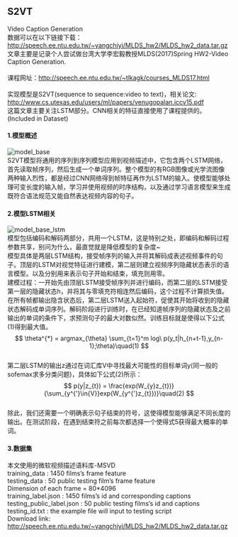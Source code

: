 ## S2VT
Video Caption Generation<br>
数据可以在以下链接下载：<br>
http://speech.ee.ntu.edu.tw/~yangchiyi/MLDS_hw2/MLDS_hw2_data.tar.gz<br>
文章主要是记录个人尝试做台湾大学李宏毅教授MLDS(2017)Spring HW2-Video Caption Generation.<br>  
课程网址：<http://speech.ee.ntu.edu.tw/~tlkagk/courses_MLDS17.html><br>  
实现模型是S2VT(sequence to sequence:video to text)，相关论文: <br> 
<http://www.cs.utexas.edu/users/ml/papers/venugopalan.iccv15.pdf> <br> 
这篇文章主要关注LSTM部分。CNN相关的特征直接使用了课程提供的。(Included in Dataset)  <br>

#### 1.模型概述
![model_base](s2vt/QQ20190202-221705@2x.png)  
S2VT模型将通用的序列到序列模型应用到视频描述中，它包含两个LSTM网络，首先读取帧序列，然后生成一个单词序列。整个模型的有RGB图像或光学流图像两种输入烈性，都是经过CNN网络得到帧特征再作为LSTM的输入。使模型能够处理可变长度的输入帧，学习并使用视频的时序结构，以及通过学习语言模型来生成既符合语法规范又能自然表达视频内容的句子。<br>  
#### 2.模型LSTM相关  
![model_base_lstm](s2vt/QQ20190203-223513@2x.png)  
模型包括编码和解码两部分，共用一个LSTM，这是特别之处，即编码和解码过程参数共享，别问为什么，最直觉就是降低模型的复杂度~  <br>
模型具体是两层LSTM结构，接受帧序列的输入并将其解码成表述视频事件的句子。顶层的LSTM对视觉特征进行建模，第二层则建立视频序列隐藏状态表示的语言模型。<BOS>以及<EOS>分别用来表示句子开始和结束，<pad>填充则用零。  <br>
建模过程：一开始先由顶层LSTM接受帧序列并进行编码，而第二层的LSTM接受第一层的隐藏状态h，并将其与零填充符相连然后编码，这个过程不计算损失值。在所有帧都输出隐含状态后，第二层LSTM送入起始符<BOS>，促使其开始将收到的隐藏状态解码成单词序列。解码阶段进行训练时，在已经知道帧序列的隐藏状态及之前输出的单词的条件下，求预测句子的最大对数似然。训练目标就是使得以下公式(1)得到最大值。<br>
$$
\theta^{*} = argmax_{\theta} \sum_{t=1}^m log\ p(y_t|h_{n+t-1},y_{n-1};\theta)\quad(1)
$$  
第二层LSTM的输出z通过在词汇库V中寻找最大可能性的目标单词y(同一般的sofemax求多分类问题)，具体如下公式(2)所示： <br> 
$$
p(y|z_{t}) = \frac{exp(W_{y}z_{t})}{\sum_{y^{'}\in{V}}exp(W_{y^{'}z_{t}})}\quad(2)
$$  
除此，我们还需要一个明确表示句子结束的符号<EOS>，这使得模型能够满足不同长度的输出。在测试阶段，在遇到结束符之前每次都选择一个使得式5获得最大概率的单词。 <br>
#### 3.数据集 
本文使用的微软视频描述语料库-MSVD  <br>
training_data  : 1450 films’s frame feature<br>
testing_data  :   50 public testing film’s frame feature<br>
Dimension of each frame = 80*4096<br>
training_label.json : 1450 films’s id and corresponding captions<br>
testing_public_label.json : 50 public testing films’s id and captions<br>
testing_id.txt : the example file will input to testing script<br>
Download link: <http://speech.ee.ntu.edu.tw/~yangchiyi/MLDS_hw2/MLDS_hw2_data.tar.gz><br>

